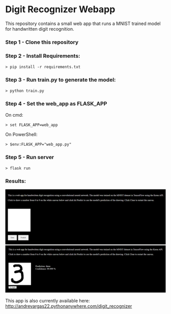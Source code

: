 # Digit Recognizer Webapp

This repository contains a small web app that runs a MNIST trained model for handwritten digit recognition.

### Step 1 - Clone this repository

### Step 2 - Install Requirements:

```
> pip install -r requirements.txt
```

### Step 3 - Run train.py to generate the model:
```
> python train.py
```

### Step 4 - Set the web_app as FLASK_APP

On cmd:
```
> set FLASK_APP=web_app
```
On PowerShell:
```
> $env:FLASK_APP="web_app.py"
```

### Step 5 - Run server
```
> flask run
```

### Results:

![alt text](https://github.com/andrevargas22/Digit_Recognizer_Webapp/blob/main/static/digit1.PNG)
![alt text](https://github.com/andrevargas22/Digit_Recognizer_Webapp/blob/main/static/digit2.PNG)

This app is also currently available here: http://andrevargas22.pythonanywhere.com/digit_recognizer
